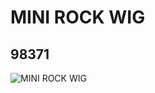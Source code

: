 # MINI ROCK WIG
## 98371
![MINI ROCK WIG](https://lc-www-live-s.legocdn.com/media/bricks/5/2/4652418.jpg)
